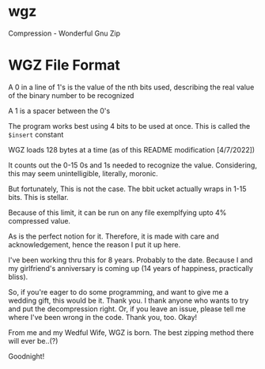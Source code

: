 # wgz
Compression - Wonderful Gnu Zip

# WGZ File Format

A 0 in a line of 1's is the value of the nth bits used, describing the real value of the binary number to be recognized

A 1 is a spacer between the 0's

The program works best using 4 bits to be used at once. This is called the `$insert` constant

WGZ loads 128 bytes at a time (as of this README modification [4/7/2022])

It counts out the 0-15 0s and 1s needed to recognize the value. Considering, this may seem unintelligible, literally, moronic.

But fortunately, This is not the case. The bbit ucket actually wraps in 1-15 bits. This is stellar.

Because of this limit, it can be run on any file exemplfying upto 4% compressed value.

As is the perfect notion for it. Therefore, it is made with care and acknowledgement, hence the reason I put it up here.

I've been working thru this for 8 years. Probably to the date. Because I and my girlfriend's anniversary is coming up (14 years of happiness, practically bliss).

So, if you're eager to do some programming, and want to give me a wedding gift, this would be it. Thank you. I thank anyone who wants to
try and put the decompression right. Or, if you leave an issue, please tell me where I've been wrong in the code. Thank you, too. Okay!

From me and my Wedful Wife, WGZ is born. The best zipping method there will ever be..(?)

Goodnight!
